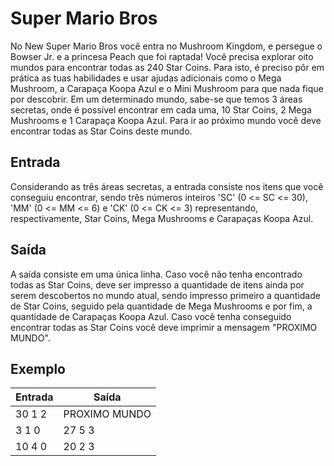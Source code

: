 # Super Mario Bros

No New Super Mario Bros você entra no Mushroom Kingdom, e persegue o Bowser Jr. e a princesa Peach que foi raptada! Você precisa explorar oito mundos para encontrar todas as 240 Star Coins. Para isto, é preciso pôr em prática as tuas habilidades e usar ajudas adicionais como o Mega Mushroom, a Carapaça Koopa Azul e o Mini Mushroom para que nada fique por descobrir. Em um determinado mundo, sabe-se que temos 3 áreas secretas, onde é possível encontrar em cada uma, 10 Star Coins, 2 Mega Mushrooms e 1 Carapaça Koopa Azul. Para ir ao próximo mundo você deve encontrar todas as Star Coins deste mundo.

## Entrada

Considerando as três áreas secretas, a entrada consiste nos itens que você conseguiu encontrar, sendo três números inteiros 'SC' (0 <= SC <= 30), 'MM' (0 <= MM <= 6) e 'CK' (0 <= CK <= 3) representando, respectivamente, Star Coins, Mega Mushrooms e Carapaças Koopa Azul.

## Saída

A saída consiste em uma única linha.
Caso você não tenha encontrado todas as Star Coins, deve ser impresso a quantidade de itens ainda por serem descobertos no mundo atual, sendo impresso primeiro a quantidade de Star Coins, seguido pela quantidade de Mega Mushrooms e por fim, a quantidade de Carapaças Koopa Azul. Caso você tenha conseguido encontrar todas as Star Coins você deve imprimir a mensagem "PROXIMO MUNDO".

## Exemplo

| Entrada | Saída         |
| ------- | ------------- |
| 30 1 2  | PROXIMO MUNDO |
| 3 1 0   | 27 5 3        |
| 10 4 0  | 20 2 3        |